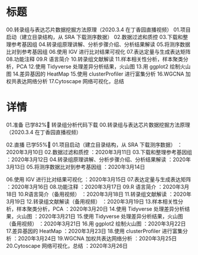 # 标题

00.转录组与表达芯片数据挖掘方法原理（2020.3.4 在丁香园直播视频）
01.项目启动（建立目录结构，从 SRA 下载测序数据）
02.数据过滤和质控
03.下载和整理参考基因组
04.转录组原理讲解、分析步骤介绍、分析结果解读
05.将测序数据比对到参考基因组
06.使用 IGV 进行比对结果可视化
07.表达定量与生成表达矩阵
08.功能注释
09.R 语言简介
10.转录组文献解读
11.样本相关性分析，样本聚类分析，PCA
12.使用 Tidyverse 处理差异分析结果，火山图
13.用 ggplot2 绘制火山图
14.差异基因的 HeatMap
15.使用 clusterProfiler 进行富集分析
16.WGCNA 加权共表达网络分析
17.Cytoscape 网络可视化，总结


# 详情

01.准备 已学82%
转录组分析代码下载
00.转录组与表达芯片数据挖掘方法原理（2020.3.4 在丁香园直播视频）

02.直播 已学55%
01.项目启动（建立目录结构，从 SRA 下载测序数据） ：2020年3月10日
02.数据过滤和质控 ：2020年3月11日
03.下载和整理参考基因组 ：2020年3月12日
04.转录组原理讲解、分析步骤介绍、分析结果解读 ：2020年3月13日
05.将测序数据比对到参考基因组 ：2020年3月14日

06.使用 IGV 进行比对结果可视化 ：2020年3月15日
07.表达定量与生成表达矩阵 ：2020年3月16日
08.功能注释 ：2020年3月17日
09.R 语言简介 ：2020年3月18日
10.R语言简介（备用视频） ：2020年3月18日
11.转录组文献解读 ：2020年3月19日
12.转录组文献解读（备用视频） ：2020年3月19日
13.样本相关性分析，样本聚类分析，PCA ：2020年3月20日
14.使用 Tidyverse 处理差异分析结果，火山图 ：2020年3月21日
15.使用 Tidyverse 处理差异分析结果，火山图（备用视频） ：2020年3月21日
16.用 ggplot2 绘制火山图 ：2020年3月22日
17.差异基因的 HeatMap ：2020年3月23日
18.使用 clusterProfiler 进行富集分析 ：2020年3月24日
19.WGCNA 加权共表达网络分析 ：2020年3月25日
20.Cytoscape 网络可视化，总结 ：2020年3月26日
